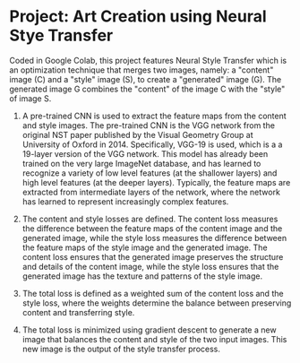 # Project: Art Creation using Neural Stye Transfer
Coded in Google Colab, this project features Neural Style Transfer which is an optimization technique that merges two images, namely: a "content" image (C) and a "style" image (S), to create a "generated" image (G). The generated image G combines the "content" of the image C with the "style" of image S. 

1. A pre-trained CNN is used to extract the feature maps from the content and style images. The pre-trained CNN is the VGG network from the original NST paper published by the Visual Geometry Group at University of Oxford in 2014. Specifically, VGG-19 is used, which is a a 19-layer version of the VGG network. This model has already been trained on the very large ImageNet database, and has learned to recognize a variety of low level features (at the shallower layers) and high level features (at the deeper layers). Typically, the feature maps are extracted from intermediate layers of the network, where the network has learned to represent increasingly complex features.

2. The content and style losses are defined. The content loss measures the difference between the feature maps of the content image and the generated image, while the style loss measures the difference between the feature maps of the style image and the generated image. The content loss ensures that the generated image preserves the structure and details of the content image, while the style loss ensures that the generated image has the texture and patterns of the style image.

3. The total loss is defined as a weighted sum of the content loss and the style loss, where the weights determine the balance between preserving content and transferring style.

4. The total loss is minimized using gradient descent to generate a new image that balances the content and style of the two input images. This new image is the output of the style transfer process.
